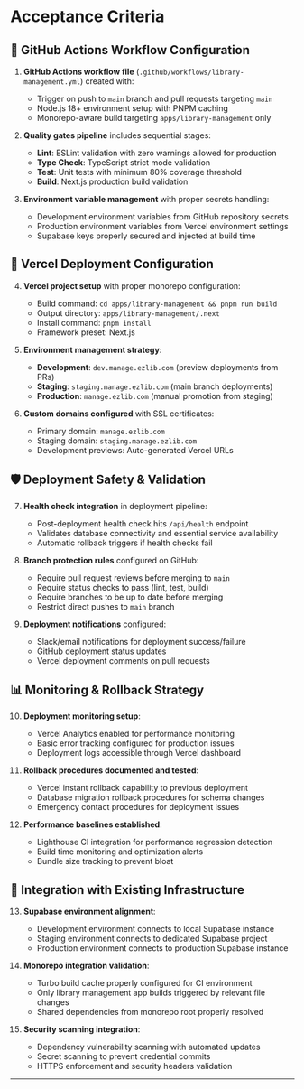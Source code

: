 # Acceptance Criteria

## 🔧 GitHub Actions Workflow Configuration

1. **GitHub Actions workflow file** (`.github/workflows/library-management.yml`) created with:
   - Trigger on push to `main` branch and pull requests targeting `main`
   - Node.js 18+ environment setup with PNPM caching
   - Monorepo-aware build targeting `apps/library-management` only

2. **Quality gates pipeline** includes sequential stages:
   - **Lint**: ESLint validation with zero warnings allowed for production
   - **Type Check**: TypeScript strict mode validation
   - **Test**: Unit tests with minimum 80% coverage threshold
   - **Build**: Next.js production build validation

3. **Environment variable management** with proper secrets handling:
   - Development environment variables from GitHub repository secrets
   - Production environment variables from Vercel environment settings
   - Supabase keys properly secured and injected at build time

## 🚀 Vercel Deployment Configuration

4. **Vercel project setup** with proper monorepo configuration:
   - Build command: `cd apps/library-management && pnpm run build`
   - Output directory: `apps/library-management/.next`
   - Install command: `pnpm install`
   - Framework preset: Next.js

5. **Environment management strategy**:
   - **Development**: `dev.manage.ezlib.com` (preview deployments from PRs)
   - **Staging**: `staging.manage.ezlib.com` (main branch deployments)
   - **Production**: `manage.ezlib.com` (manual promotion from staging)

6. **Custom domains configured** with SSL certificates:
   - Primary domain: `manage.ezlib.com`
   - Staging domain: `staging.manage.ezlib.com`
   - Development previews: Auto-generated Vercel URLs

## 🛡️ Deployment Safety & Validation

7. **Health check integration** in deployment pipeline:
   - Post-deployment health check hits `/api/health` endpoint
   - Validates database connectivity and essential service availability
   - Automatic rollback triggers if health checks fail

8. **Branch protection rules** configured on GitHub:
   - Require pull request reviews before merging to `main`
   - Require status checks to pass (lint, test, build)
   - Require branches to be up to date before merging
   - Restrict direct pushes to `main` branch

9. **Deployment notifications** configured:
   - Slack/email notifications for deployment success/failure
   - GitHub deployment status updates
   - Vercel deployment comments on pull requests

## 📊 Monitoring & Rollback Strategy

10. **Deployment monitoring setup**:
    - Vercel Analytics enabled for performance monitoring
    - Basic error tracking configured for production issues
    - Deployment logs accessible through Vercel dashboard

11. **Rollback procedures documented and tested**:
    - Vercel instant rollback capability to previous deployment
    - Database migration rollback procedures for schema changes
    - Emergency contact procedures for deployment issues

12. **Performance baselines established**:
    - Lighthouse CI integration for performance regression detection
    - Build time monitoring and optimization alerts
    - Bundle size tracking to prevent bloat

## 🔄 Integration with Existing Infrastructure

13. **Supabase environment alignment**:
    - Development environment connects to local Supabase instance
    - Staging environment connects to dedicated Supabase project
    - Production environment connects to production Supabase instance

14. **Monorepo integration validation**:
    - Turbo build cache properly configured for CI environment
    - Only library management app builds triggered by relevant file changes
    - Shared dependencies from monorepo root properly resolved

15. **Security scanning integration**:
    - Dependency vulnerability scanning with automated updates
    - Secret scanning to prevent credential commits
    - HTTPS enforcement and security headers validation

---
